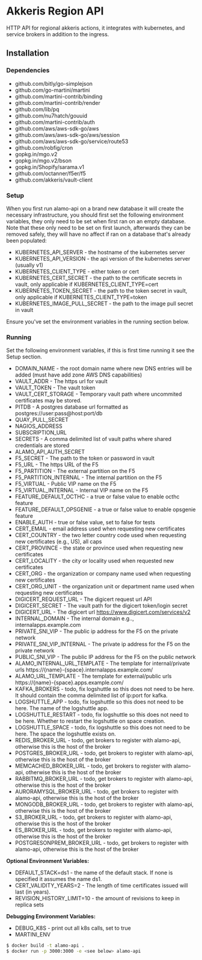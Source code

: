 # Akkeris Region API

HTTP API for regional akkeris actions, it integrates with kubernetes, and service brokers in addition to the ingress.

## Installation

### Dependencies

* github.com/bitly/go-simplejson
* github.com/go-martini/martini
* github.com/martini-contrib/binding
* github.com/martini-contrib/render
* github.com/lib/pq
* github.com/nu7hatch/gouuid
* github.com/martini-contrib/auth
* github.com/aws/aws-sdk-go/aws
* github.com/aws/aws-sdk-go/aws/session
* github.com/aws/aws-sdk-go/service/route53
* github.com/robfig/cron
* gopkg.in/mgo.v2
* gopkg.in/mgo.v2/bson
* gopkg.in/Shopify/sarama.v1
* github.com/octanner/f5er/f5
* github.com/akkeris/vault-client

### Setup

When you first run alamo-api on a brand new database it will create the necessary infrastructure, you should first set the following environment variables, they only need to be set when first ran on an empty database.  Note that these only need to be set on first launch, afterwards they can be removed safely, they will have no affect if ran on a database that's already been populated:

* KUBERNETES_API_SERVER - the hostname of the kubernetes server
* KUBERNETES_API_VERSION - the api version of the kubernetes server (usually v1)
* KUBERNETES_CLIENT_TYPE - either token or cert
* KUBERNETES_CERT_SECRET - the path to the certificate secrets in vault, only applicable if KUBERNETES_CLIENT_TYPE=cert
* KUBERNETES_TOKEN_SECRET - the path to the token secret in vault, only applicable if KUBERNETES_CLIENT_TYPE=token
* KUBERNETES_IMAGE_PULL_SECRET - the path to the image pull secret in vault

Ensure you've set the environment variables in the running section below.

### Running

Set the following environment variables, if this is first time running it see the Setup section.

* DOMAIN_NAME - the root domain name where new DNS entries will be added (must have add zone AWS DNS capabilities)
* VAULT_ADDR - The https url for vault
* VAULT_TOKEN - The vault token
* VAULT_CERT_STORAGE - Temporary vault path where uncommited certificates may be stored. 
* PITDB - A postgres database url formatted as postgres://user:pass@host:port/db
* QUAY_PULL_SECRET
* NAGIOS_ADDRESS
* SUBSCRIPTION_URL
* SECRETS - A comma delimited list of vault paths where shared credentials are stored
* ALAMO_API_AUTH_SECRET
* F5_SECRET - The path to the token or password in vault
* F5_URL - The https URL of the F5 
* F5_PARTITION - The external partition on the F5
* F5_PARTITION_INTERNAL - The internal partition on the F5
* F5_VIRTUAL - Public VIP name on the F5
* F5_VIRTUAL_INTERNAL - Internal VIP name on the F5
* FEATURE_DEFAULT_OCTHC - a true or false value to enable octhc feature
* FEATURE_DEFAULT_OPSGENIE - a true or false value to enable opsgenie feature
* ENABLE_AUTH - true or false value, set to false for tests
* CERT_EMAIL - email address used when requesting new certificates
* CERT_COUNTRY - the two letter country code used when requesting new certificates (e.g., US), all caps
* CERT_PROVINCE - the state or province used when requesting new certificates
* CERT_LOCALITY - the city or locality used when requested new certificates
* CERT_ORG - the organization or company name used when requesting new certificates
* CERT_ORG_UNIT - the organization unit or department name used when requesting new certificates
* DIGICERT_REQUEST_URL - The digicert request url API
* DIGICERT_SECRET - The vault path for the digicert token/login secret
* DIGICERT_URL - The digicert url https://www.digicert.com/services/v2 
* INTERNAL_DOMAIN - The internal domain e.g.., internalapps.example.com
* PRIVATE_SNI_VIP - The public ip address for the F5 on the private network
* PRIVATE_SNI_VIP_INTERNAL - The private ip address for the F5 on the private network
* PUBLIC_SNI_VIP - The public IP address for the F5 on the public network
* ALAMO_INTERNAL_URL_TEMPLATE - The template for internal/private urls https://{name}-{space}.internalapps.example.com/
* ALAMO_URL_TEMPLATE - The template for external/public urls https://{name}-{space}.apps.example.com/
* KAFKA_BROKERS - todo, fix logshuttle so this does not need to be here. It should contain the comma delimited list of ip:port for kafka.
* LOGSHUTTLE_APP - todo, fix logshuttle so this does not need to be here. The name of the logshuttle app.
* LOGSHUTTLE_RESTART - todo, fix logshuttle so this does not need to be here. Whether to restart the logshuttle on space creation.
* LOGSHUTTLE_SPACE - todo, fix logshuttle so this does not need to be here. The space the logshuttle exists on.
* REDIS_BROKER_URL - todo, get brokers to register with alamo-api, otherwise this is the host of the broker
* POSTGRES_BROKER_URL - todo, get brokers to register with alamo-api, otherwise this is the host of the broker
* MEMCACHED_BROKER_URL - todo, get brokers to register with alamo-api, otherwise this is the host of the broker
* RABBITMQ_BROKER_URL - todo, get brokers to register with alamo-api, otherwise this is the host of the broker
* AURORAMYSQL_BROKER_URL - todo, get brokers to register with alamo-api, otherwise this is the host of the broker
* MONGODB_BROKER_URL - todo, get brokers to register with alamo-api, otherwise this is the host of the broker
* S3_BROKER_URL - todo, get brokers to register with alamo-api, otherwise this is the host of the broker
* ES_BROKER_URL - todo, get brokers to register with alamo-api, otherwise this is the host of the broker
* POSTGRESONPREM_BROKER_URL - todo, get brokers to register with alamo-api, otherwise this is the host of the broker


**Optional Environment Variables:**

* DEFAULT_STACK=ds1 - the name of the default stack. If none is specified it assumes the name ds1.
* CERT_VALIDITY_YEARS=2 - The length of time certificates issued will last (in years).
* REVISION_HISTORY_LIMIT=10 - the amount of revisions to keep in replica sets


**Debugging Environment Variables:**

* DEBUG_K8S - print out all k8s calls, set to true
* MARTINI_ENV


```sh
$ docker build -t alamo-api .
$ docker run -p 3000:3000 -e <see below> alamo-api
```
